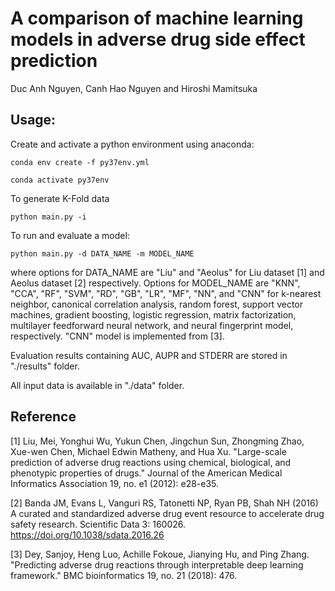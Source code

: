 # A comparison of machine learning models in adverse drug side effect prediction
Duc Anh Nguyen, Canh Hao Nguyen and Hiroshi Mamitsuka
## Usage:

Create and activate a python environment using anaconda:

`conda env create -f py37env.yml`

`conda activate py37env`



To generate K-Fold data

`python main.py -i`

To run and evaluate a model:

`python main.py -d DATA_NAME -m MODEL_NAME`


where options for DATA_NAME are "Liu" and "Aeolus" for Liu dataset [1] and Aeolus dataset [2] respectively.
Options for MODEL_NAME are "KNN", "CCA", "RF", "SVM", "RD", "GB", "LR", "MF", "NN", and "CNN"
for k-nearest neighbor, canonical correlation analysis, random forest, support vector machines, gradient boosting, logistic regression, matrix factorization, multilayer feedforward neural network, and neural fingerprint model, respectively.
"CNN" model is implemented from [3].

Evaluation results containing AUC, AUPR and STDERR are stored in "./results" folder.

All input data is available in "./data" folder. 
## Reference

[1] Liu, Mei, Yonghui Wu, Yukun Chen, Jingchun Sun, Zhongming Zhao, Xue-wen Chen, Michael Edwin Matheny, and Hua Xu. "Large-scale prediction of adverse drug reactions using chemical, biological, and phenotypic properties of drugs." Journal of the American Medical Informatics Association 19, no. e1 (2012): e28-e35.

[2] Banda JM, Evans L, Vanguri RS, Tatonetti NP, Ryan PB, Shah NH (2016) A curated and standardized adverse drug event resource to accelerate drug safety research. Scientific Data 3: 160026. https://doi.org/10.1038/sdata.2016.26

[3] Dey, Sanjoy, Heng Luo, Achille Fokoue, Jianying Hu, and Ping Zhang. "Predicting adverse drug reactions through interpretable deep learning framework." BMC bioinformatics 19, no. 21 (2018): 476.



 




